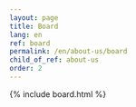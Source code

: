```yaml
---
layout: page
title: Board
lang: en
ref: board
permalink: /en/about-us/board
child_of_ref: about-us
order: 2
---
```


{% include board.html %}
